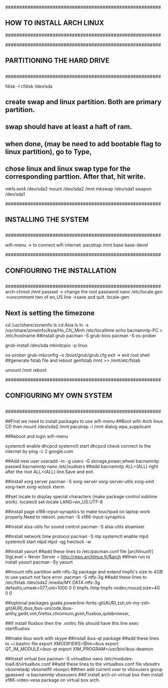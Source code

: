 ########################################################
##
##  HOW TO INSTALL ARCH LINUX
########################################################

########################################################
##  PARTITIONING THE HARD DRIVE
##
########################################################

fdisk -l
cfdisk /dev/sda
##  create swap and linux partition. Both are primary partition.
##  swap should have at least a haft of ram.
##  when done, (may be need to add bootable flag to linux partition), go to Type,
##  chose linux and linux swap type for the corresponding parttion. After that, hit write.
mkfs.ext4 /dev/sda2
mount /dev/sda2 /mnt
mkswap /dev/sda1
swapon /dev/sda1

########################################################
##  INSTALLING THE SYSTEM
##
########################################################

wifi-menu -> to connect wifi internet.
pacstrap /mnt base base-devel

########################################################
##  CONFIGURING THE INSTALLATION
##
########################################################
arch-chroot /mnt
passwd  -> change the root password
nano /etc/locale.gen ->uncomment two of en_US line ->save and quit.
locale-gen
## Next is setting the timezone
cd /usr/share/zoneinfo
ls
cd Asia
ls
ln -s /usr/share/zoneinfo/Asia/Ho_Chi_Minh /etc/localtime
echo bacnamntp-PC > /etc/hostname
##install grub
pacman -S grub-bios
pacman -S os-prober

grub-install /dev/sda
mkinitcpio -p linux

os-prober
grub-mkconfig -o /boot/grub/grub.cfg
exit -> exit root shell
##generate fstab file and reboot
genfstab /mnt >> /mnt/etc/fstab

umount /mnt
reboot

########################################################
##  CONFIGURING MY OWN SYSTEM
##
########################################################

##First we need to install packages to use wifi-menu
##Boot with Arch linux CD then
mount /dev/sda2 /mnt
pacstrap -i /mnt dialog wpa_supplicant


##Reboot and login
wifi-menu

systemctl enable dhcpcd
systemctl start dhcpcd
check connect to the internet by ping -c 2 google.com


##Add new user
useradd -m -g users -G storage,power,wheel bacnamntp
passwd bacnamntp
nano /etc/sudoers
##add bacnamntp ALL=(ALL) right after the root ALL=(ALL) line.Save and exit.

##install xorg server
pacman -S xorg-server xorg-server-utils xorg-xinit xorg-twm xorg-xclock xterm

##set locale to display special characters (make package control sublime work).
localectl set-locale LANG=en_US.UTF-8

##install page xf86-input-synaptics to make touchpad on laptop work properly.Need to reboot.
pacman -S xf86-input-synaptics

##install alsa-utils for sound control
pacman -S alsa-utils
alsamixer

##install network time protocol
pacman -S ntp
systemctl enable ntpd
systemctl start ntpd
ntpd -qg
hwclock -w

##install yaourt
##add these lines to /etc/pacman.conf file
[archlinuxfr]
 SigLevel = Never
 Server = http://repo.archlinux.fr/$arch
##then run to install yaourt
pacman -Sy yaourt

##mount ntfs partition with ntfs-3g package and extend tmpfs's size to 4GB to use yaourt not face error.
pacman -S ntfs-3g
##add these lines to /etc/fstab
/dev/sda2   /media/MY.DATA  ntfs-3g   defaults,umask=077,uid=1000 0 0
tmpfs   /tmp         tmpfs   nodev,nosuid,size=4G          0  0



##optional packages
guake,powerline-fonts-git(AUR),zsh,oh-my-zsh-git(AUR),ibus,ibus-unicode,ibus-anthy,gedit,vim,firefox,chromium,gvim,fluxbox,qutebrowser,

##if install fluxbox then the .xinitrc file should have this line
exec startfluxbox


##make ibus work with skype
##install ibus-qt package
##add these lines to ~/.bashrc file
export XMODIFIERS=@im=ibus
export QT_IM_MODULE=ibus-qt
export XIM_PROGRAM=/usr/bin/ibus-deamon


##install virtual box
pacman -S virtualbox
nano /etc/modules-load.d/virtualbox.conf
##add these lines to the virtualbox.conf file
vboxdrv
vboxnetadp
vboxnetflt
vboxpci
##then add current user to vboxusers group
gpasswd -a bacnamntp vboxusers
##if install arch on virtual box then install xf86-video-vesa package on virtual box arch.

